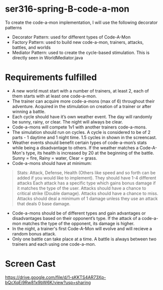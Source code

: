# ser316-spring-B-code-a-mon

To create the code-a-mon implementation, I will use the following decorator patterns
- Decorator Pattern: used for different types of Code-A-Mon
- Factory Pattern: used to build new code-a-mon, trainers, attacks, battles, and worlds
- Mediator Pattern: used to create the cycle-based stimulation. This is directly seen in WorldMediator.java

# Requirements fulfilled
- A new world must start with a number of trainers, at least 2, each of them starts with at least one code-a-mon. 
- The trainer can acquire more code-a-mons (max of 6) throughout their adventure. Acquired in the stimulation on creation of a trainer or after winning a battle.
- Each cycle should have it’s own weather event. The day will randomly be sunny, rainy, or clear. The night will always be clear. 
- Code-a-mons will compete 1v1 with another trainers code-a-mons.
- The simulation should run on cycles. A cycle is considered to be of 2 parts - 1 daytime and 1 night time. 1.5 cycles in shown in the screencast.
- Weather events should benefit certain types of code-a-mon’s stats while being a disadvantage to others. If the weather matches a Code-A-Mon's type, its health is increased by 20 at the beginning of the battle. Sunny = fire, Rainy = water, Clear = grass.
- Code-a-mons should have at minimum:
 > Stats: Attack, Defense, Health (Others like speed and so forth can be added if
you would like to implement).
 > They should have 1-4 different attacks
 > Each attack has a specific type which gains bonus damage if it matches the
type of the user.
 > Attacks should have a chance to critical strike (Double damage).
 > Attacks should have a chance to miss.
 > Attacks should deal a minimum of 1 damage unless they use an attack that deals 0 base damage.
- Code-a-mons should be of different types and gain advantages or disadvantages based on their opponent’s type. If the attack of a code-a-mon matches the type of the opponent, its damage is higher.
- In the night, a trainer's first Code-A-Mon will evolve and will recieve a random bonus attack.
- Only one battle can take place at a time. A battle is always between two trainers and each using one code-a-mon.

# Screen Cast
https://drive.google.com/file/d/1-sKKTS4AR73Xp-bQcXqEi9Rw81x9bW6K/view?usp=sharing
